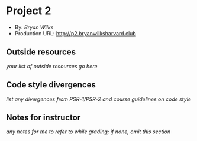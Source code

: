 # Project 2
+ By: *Bryan Wilks*
+ Production URL: <http://p2.bryanwilksharvard.club>

## Outside resources
*your list of outside resources go here*

## Code style divergences
*list any divergences from PSR-1/PSR-2 and course guidelines on code style*

## Notes for instructor
*any notes for me to refer to while grading; if none, omit this section*
